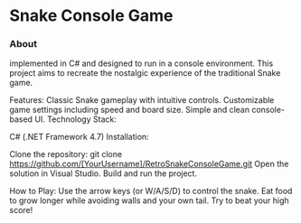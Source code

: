 # Snake Console Game

### About
implemented in C# and designed to run in a console environment. This project aims to recreate the nostalgic experience of the traditional Snake game.

Features:
Classic Snake gameplay with intuitive controls.
Customizable game settings including speed and board size.
Simple and clean console-based UI.
Technology Stack:

C# (.NET Framework 4.7)
Installation:

Clone the repository: git clone https://github.com/[YourUsername]/RetroSnakeConsoleGame.git
Open the solution in Visual Studio.
Build and run the project.

How to Play:
Use the arrow keys (or W/A/S/D) to control the snake.
Eat food to grow longer while avoiding walls and your own tail.
Try to beat your high score!
